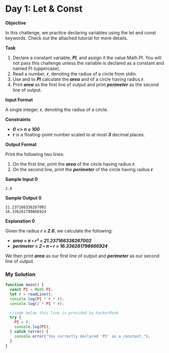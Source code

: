 # Day 1: Let & Const

**Objective**

In this challenge, we practice declaring variables using the let and const keywords. Check out the attached tutorial for more details.

**Task**

1. Declare a constant variable, **_PI_**, and assign it the value Math.PI. You will not pass this challenge unless the variable is declared as a constant and named PI (uppercase).
2. Read a number, **_r_**, denoting the radius of a circle from stdin.
3. Use and to **_PI_** calculate the **_area_** and of a circle having radius **_r_**.
4. Print **_area_** as the first line of output and print **_perimeter_** as the second line of output.

**Input Format**

A single integer, **_r_**, denoting the radius of a circle.

**Constraints**

- **_0 <> n ≤ 100_**
- **_r_** is a floating-point number scaled to at most **_3_** decimal places.

**Output Format**

Print the following two lines:

1. On the first line, print the **_area_** of the circle having radius **_r_**.
2. On the second line, print the **_perimeter_** of the circle having radius **_r_**.

**Sample Input 0**

```
2.6
```

**Sample Output 0**

```
21.237166338267002
16.336281798666924
```

**Explanation 0**

Given the radius **_r = 2.6_**, we calculate the following:

- **_area = π • r² = 21.237166338267002_**
- **_perimeter = 2 • π • r = 16.336281798666924_**

We then print **_area_** as our first line of output and **_perimeter_** as our second line of output.

### My Solution

```javascript
function main() {
  const PI = Math.PI;
  let r = readLine();
  console.log(PI * r * r);
  console.log(2 * PI * r);

  //code below this line is provided by hackerRank
  try {
    PI = 0;
    console.log(PI);
  } catch (error) {
    console.error("You correctly declared 'PI' as a constant.");
  }
}
```
